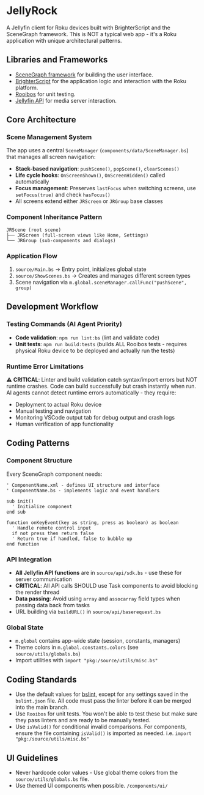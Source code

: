 <!-- markdownlint-disable -->
# JellyRock

A Jellyfin client for Roku devices built with BrighterScript and the SceneGraph framework. This is NOT a typical web app - it's a Roku application with unique architectural patterns.

## Libraries and Frameworks

- [SceneGraph framework](https://developer.roku.com/docs/developer-program/core-concepts/core-concepts.md) for building the user interface.
- [BrighterScript](https://github.com/rokucommunity/brighterscript) for the application logic and interaction with the Roku platform.
- [Rooibos](https://github.com/rokucommunity/rooibos) for unit testing.
- [Jellyfin API](https://api.jellyfin.org/) for media server interaction.

## Core Architecture

### Scene Management System
The app uses a central `SceneManager` (`components/data/SceneManager.bs`) that manages all screen navigation:
- **Stack-based navigation**: `pushScene()`, `popScene()`, `clearScenes()`
- **Life cycle hooks**: `OnScreenShown()`, `OnScreenHidden()` called automatically
- **Focus management**: Preserves `lastFocus` when switching screens, use `setFocus(true)` and check `hasFocus()`
- All screens extend either `JRScreen` or `JRGroup` base classes

### Component Inheritance Pattern
```
JRScene (root scene)
├── JRScreen (full-screen views like Home, Settings)
└── JRGroup (sub-components and dialogs)
```

### Application Flow
1. `source/Main.bs` → Entry point, initializes global state
2. `source/ShowScenes.bs` → Creates and manages different screen types
3. Scene navigation via `m.global.sceneManager.callFunc("pushScene", group)`

## Development Workflow

### Testing Commands (AI Agent Priority)
- **Code validation**: `npm run lint:bs` (lint and validate code)
- **Unit tests**: `npm run build:tests` (builds ALL Rooibos tests - requires physical Roku device to be deployed and actually run the tests)

### Runtime Error Limitations
⚠️ **CRITICAL**: Linter and build validation catch syntax/import errors but NOT runtime crashes. Code can build successfully but crash instantly when run. AI agents cannot detect runtime errors automatically - they require:
- Deployment to actual Roku device 
- Manual testing and navigation
- Monitoring VSCode output tab for debug output and crash logs
- Human verification of app functionality

## Coding Patterns

### Component Structure
Every SceneGraph component needs:
```brighterscript
' ComponentName.xml - defines UI structure and interface
' ComponentName.bs - implements logic and event handlers

sub init()
  ' Initialize component
end sub

function onKeyEvent(key as string, press as boolean) as boolean
  ' Handle remote control input
  if not press then return false
  ' Return true if handled, false to bubble up
end function
```

### API Integration
- **All Jellyfin API functions** are in `source/api/sdk.bs` - use these for server communication
- **CRITICAL**: All API calls SHOULD use Task components to avoid blocking the render thread
- **Data passing**: Avoid using `array` and `assocarray` field types when passing data back from tasks
- URL building via `buildURL()` in `source/api/baserequest.bs`

### Global State
- `m.global` contains app-wide state (session, constants, managers)
- Theme colors in `m.global.constants.colors` (see `source/utils/globals.bs`)
- Import utilities with `import "pkg:/source/utils/misc.bs"`

## Coding Standards

- Use the default values for [bslint](https://github.com/rokucommunity/bslint), except for any settings saved in the `bslint.json` file. All code must pass the linter before it can be merged into the main branch.
- Use `Rooibos` for unit tests. You won't be able to test these but make sure they pass linters and are ready to be manually tested.
- Use `isValid()` for conditional invalid comparisons. For components, ensure the file containing `isValid()` is imported as needed. i.e. `import "pkg:/source/utils/misc.bs"`

## UI Guidelines

- Never hardcode color values - Use global theme colors from the `source/utils/globals.bs` file.
- Use themed UI components when possible. `/components/ui/`
